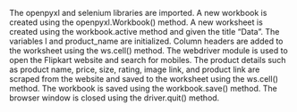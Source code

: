 The openpyxl and selenium libraries are imported.
A new workbook is created using the openpyxl.Workbook() method.
A new worksheet is created using the workbook.active method and given the title “Data”.
The variables l and product_name are initialized.
Column headers are added to the worksheet using the ws.cell() method.
The webdriver module is used to open the Flipkart website and search for mobiles.
The product details such as product name, price, size, rating, image link, and product link are scraped from the website and saved to the worksheet using the ws.cell() method.
The workbook is saved using the workbook.save() method.
The browser window is closed using the driver.quit() method.
